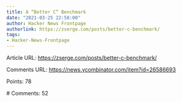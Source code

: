 ```yaml
---
title: A “Better C” Benchmark
date: "2021-03-25 22:58:00"
author: Hacker News Frontpage
authorlink: https://zserge.com/posts/better-c-benchmark/
tags:
- Hacker-News-Frontpage
---
```


<p>Article URL: <a href="https://zserge.com/posts/better-c-benchmark/">https://zserge.com/posts/better-c-benchmark/</a></p>
<p>Comments URL: <a href="https://news.ycombinator.com/item?id=26586693">https://news.ycombinator.com/item?id=26586693</a></p>
<p>Points: 78</p>
<p># Comments: 52</p>
